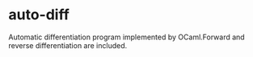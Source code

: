 # auto-diff
Automatic differentiation program implemented by OCaml.Forward and reverse differentiation are included.
